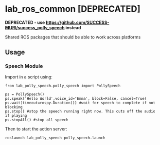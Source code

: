 # lab_ros_common [DEPRECATED]

**DEPRECATED - use https://github.com/SUCCESS-MURI/success_polly_speech instead**

Shared ROS packages that should be able to work across platforms

## Usage

### Speech Module
Import in a script using:
```
from lab_polly_speech.polly_speech import PollySpeech

ps = PollySpeech()
ps.speak('Hello World',voice_id='Emma', block=False, cancel=True)
ps.wait(timeout=rospy.Duration()) #wait for speech to complete if not blocking
ps.stop() #stop the speech running right now. This cuts off the audio if playing
ps.stopAll() #stop all speech
```
Then to start the action server:
```
roslaunch lab_polly_speech polly_speech.launch
```
